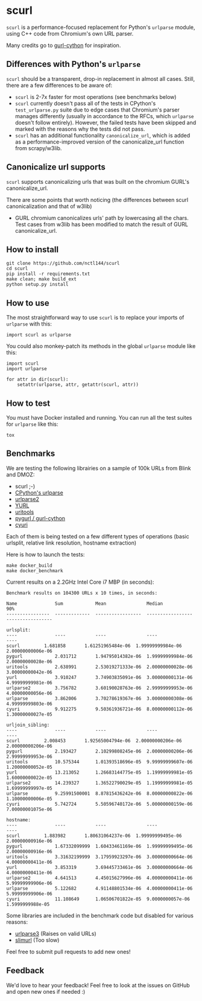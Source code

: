 # scurl

`scurl` is a performance-focused replacement for Python's `urlparse` module, using C++ code from Chromium's own URL parser.

Many credits go to [gurl-cython](https://github.com/Preetwinder/gurl-cython) for inspiration.

## Differences with Python's `urlparse`

`scurl` should be a transparent, drop-in replacement in almost all cases. Still, there are a few differences to be aware of:

 - `scurl` is 2-7x faster for most operations (see benchmarks below)
 - `scurl` currently doesn't pass all of the tests in CPython's `test_urlparse.py` suite due to edge cases that Chromium's parser manages differently (usually in accordance to the RFCs, which `urlparse` doesn't follow entirely). However, the failed tests have been skipped and marked with the reasons why the tests did not pass.
 - `scurl` has an additional functionality `canonicalize_url`, which is added as a performance-improved version of the canonicalize_url function from scrapy/w3lib.

## Canonicalize url supports

`scurl` supports canonicalizing urls that was built on the chromium GURL's canonicalize_url.

There are some points that worth noticing (the differences between scurl canonicalization and that of w3lib)
+ GURL chromium canonicalizes urls' path by lowercasing all the chars. Test cases from w3lib has been modified to match the result of GURL canonicalize_url.

## How to install

```
git clone https://github.com/nctl144/scurl
cd scurl
pip install -r requirements.txt
make clean; make build_ext
python setup.py install
```

## How to use

The most straightforward way to use `scurl` is to replace your imports of `urlparse` with this:

```
import scurl as urlparse
```

You could also monkey-patch its methods in the global `urlparse` module like this:

```
import scurl
import urlparse

for attr in dir(scurl):
	setattr(urlparse, attr, getattr(scurl, attr))

```

## How to test

You must have Docker installed and running. You can run all the test suites for `urlparse` like this:

```
tox
```

## Benchmarks

We are testing the following librairies on a sample of 100k URLs from Blink and DMOZ:

 - scurl ;-)
 - [CPython's urlparse](https://github.com/python/cpython/blob/2.7/Lib/urlparse.py)
 - [urlparse2](https://github.com/mwhooker/urlparse2)
 - [YURL](http://github.com/homm/yurl/)
 - [uritools](https://github.com/tkem/uritools)
 - [pygurl / gurl-cython](https://github.com/Preetwinder/gurl-cython)
 - [cyuri](https://github.com/mitghi/cyuri)

Each of them is being tested on a few different types of operations (basic urlsplit, relative link resolution, hostname extraction)

Here is how to launch the tests:

```
make docker_build
make docker_benchmark
```

Current results on a 2.2GHz Intel Core i7 MBP (in seconds):

```
Benchmark results on 104300 URLs x 10 times, in seconds:

Name              Sum            Mean               Median             90%
----------------  -------------  -----------------  -----------------  -----------------

urlsplit:
----              ----           ----               ----               ----
scurl         1.681858       1.61251965484e-06  1.99999999984e-06  2.00000000006e-06
pygurl            2.031712       1.94795014382e-06  1.99999999984e-06  2.00000000028e-06
uritools          2.638991       2.53019271333e-06  2.00000000028e-06  3.00000000042e-06
yurl              3.910247       3.74903835091e-06  3.00000000131e-06  4.99999999981e-06
urlparse2         3.756782       3.60190028763e-06  2.99999999953e-06  4.00000000056e-06
urlparse          3.862006       3.70278619367e-06  3.00000000308e-06  4.99999999803e-06
cyuri             9.912275       9.50361936721e-06  8.00000000112e-06  1.30000000027e-05

urljoin_sibling:
----              ----           ----               ----               ----
scurl         2.008453       1.92565004794e-06  2.00000000206e-06  2.00000000206e-06
pygurl            2.193427       2.10299808245e-06  2.00000000206e-06  2.99999999953e-06
uritools          10.575344      1.01393518696e-05  9.99999999607e-06  1.20000000052e-05
yurl              13.213052      1.26683144775e-05  1.19999999981e-05  1.60000000022e-05
urlparse2         14.239327      1.36522790029e-05  1.19999999981e-05  1.69999999997e-05
urlparse          9.25991500001  8.87815436242e-06  8.00000000822e-06  1.10000000006e-05
cyuri             5.742724       5.50596740172e-06  5.00000000159e-06  7.00000001075e-06

hostname:
----              ----           ----               ----               ----
scurl         1.883982       1.80631064237e-06  1.99999999495e-06  2.00000000916e-06
pygurl            1.67332099999  1.60433461169e-06  1.99999999495e-06  2.00000000916e-06
uritools          3.31632199999  3.17959923297e-06  3.00000000664e-06  4.00000000411e-06
yurl              3.853319       3.69445733461e-06  3.00000000664e-06  4.00000000411e-06
urlparse2         4.641513       4.45015627996e-06  4.00000000411e-06  5.99999999906e-06
urlparse          5.122682       4.91148801534e-06  4.00000000411e-06  5.99999999906e-06
cyuri             11.108649      1.06506701822e-05  9.0000000057e-06   1.5999999988e-05
```

Some libraries are included in the benchmark code but disabled for various reasons:

 - [urlparse3](https://pypi.python.org/pypi/urlparse3/) (Raises on valid URLs)
 - [slimurl](https://github.com/mosquito/slimurl) (Too slow)

Feel free to submit pull requests to add new ones!

## Feedback

We'd love to hear your feedback! Feel free to look at the issues on GitHub and open new ones if needed :)
